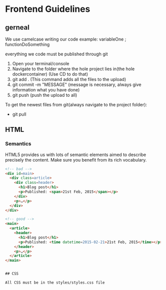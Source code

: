 # Frontend Guidelines

## gerneal 

We use camelcase writing our code
example:  variableOne ; functionDoSomething

everything we code must be published through git

1. Open your terminal/console 
2. Navigate to the folder where the hole project lies in(the hole dockercontainer) (Use CD to do that)
3. git add . (This command adds all the files to the upload)
4. git commit -m "MESSAGE" (message is necessary, always give information what you have done)
5. git push (push the upload to all)

To get the newest files from git(always navigate to the project folder):
* git pull

## HTML

### Semantics

HTML5 provides us with lots of semantic elements aimed to describe precisely the content. Make sure you benefit from its rich vocabulary.

```html
<!-- bad -->
<div id=main>
  <div class=article>
    <div class=header>
      <h1>Blog post</h1>
      <p>Published: <span>21st Feb, 2015</span></p>
    </div>
    <p>…</p>
  </div>
</div>

<!-- good -->
<main>
  <article>
    <header>
      <h1>Blog post</h1>
      <p>Published: <time datetime=2015-02-21>21st Feb, 2015</time></p>
    </header>
    <p>…</p>
  </article>
</main>


## CSS

All CSS must be in the styles/styles.css file


